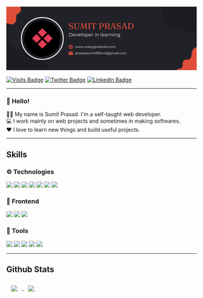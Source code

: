 <!--
**sumit-prasad/sumit-prasad** is a ✨ _special_ ✨ repository because its `README.md` (this file) appears on your GitHub profile.

Here are some ideas to get you started:

- 🔭 I’m currently working on ...
- 🌱 I’m currently learning ...
- 👯 I’m looking to collaborate on ...
- 🤔 I’m looking for help with ...
- 💬 Ask me about ...
- 📫 How to reach me: ...
- 😄 Pronouns: ...
- ⚡ Fun fact: ...
-->
[![Sumit's GitHub Banner](./assets/Sumit-GH-Banner.png)](https://twitter.com/_sumitprasad_)

[![Visits Badge](https://badges.pufler.dev/visits/sumit-prasad/sumit-prasad)](https://github.com/sumit-prasad/)
[![Twitter Badge](https://img.shields.io/badge/Twitter-Profile-informational?style=flat&logo=twitter&logoColor=white&color=1CA2F1)](https://twitter.com/_sumitprasad__)
[![LinkedIn Badge](https://img.shields.io/badge/LinkedIn-Profile-informational?style=flat&logo=linkedin&logoColor=white&color=0D76A8)](https://www.linkedin.com/in/sumitxprasad/)

---

### 👋 Hello! <br> 
👨‍💻 My name is Sumit Prasad. I'm a self-taught web developer. <br>
💻 I work mainly on web projects and sometimes in making softwares. <br>
❤️ I love to learn new things and build useful projects.

---
## Skills

### ⚙️ Technologies
![](https://img.shields.io/badge/Code-Node-informational?style=flat&logo=Node.js&logoColor=white&color=green)
![](https://img.shields.io/badge/Code-React-informational?style=flat&logo=react&logoColor=white&color=61DAFB)
![](https://img.shields.io/badge/Code-JavaScript-informational?style=flat&logo=JavaScript&logoColor=white&color=yellow)
![](https://img.shields.io/badge/Code-TypeScript-informational?style=flat&logo=TypeScript&logoColor=white&color=3178C6)
![](https://img.shields.io/badge/Code-Java-informational?style=flat&logo=Java&logoColor=white&color=FF7800)
![](https://img.shields.io/badge/Code-MongoDB-informational?style=flat&logo=MongoDB&logoColor=white&color=green)
![](https://img.shields.io/badge/Code-MySQL-informational?style=flat&logo=MySQL&logoColor=white&color=4479A1)

### 🧁 Frontend
![](https://img.shields.io/badge/Style-CSS-informational?style=flat&logo=css3&logoColor=white&color=F43059)
![](https://img.shields.io/badge/Style-Tailwind-informational?style=flat&logo=Tailwind-CSS&logoColor=white&color=4AB197)
![](https://img.shields.io/badge/Style-Sass-informational?style=flat&logo=Sass&logoColor=white&color=CC6699)

### 🧰 Tools

![](https://img.shields.io/badge/Tools-NGINX-informational?style=flat&logo=nginx&logoColor=white&color=009639)
![](https://img.shields.io/badge/Tools-Netlify-informational?style=flat&logo=netlify&logoColor=white&color=00C7B7)
![](https://img.shields.io/badge/Tools-NPM-informational?style=flat&logo=npm&logoColor=white&color=CB3837)
![](https://img.shields.io/badge/Tools-Postman-informational?style=flat&logo=Postman&logoColor=white&color=FF6C37)
![](https://img.shields.io/badge/Tools-GitHub-informational?style=flat&logo=GitHub&logoColor=white&color=181717)

---
## Github Stats

<a href="https://github.com/sumit-prasad">
  <img align="center" style="margin:0.8rem" src="https://github-readme-stats.vercel.app/api?username=sumit-prasad&theme=omni&show_icons=true  alt="Sumit's GitHub Stats" />
</a>

<a href="https://github.com/sumit-prasad">
  <img align="center" style="margin:0.8rem" src="https://github-readme-stats.vercel.app/api/top-langs/?username=sumit-prasad&show_icons=true&theme=omni" />
</a>
